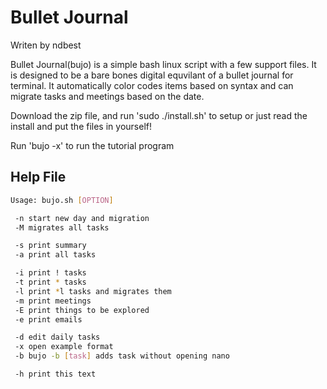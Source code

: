 # Bullet Journal

Writen by ndbest

Bullet Journal(bujo) is a simple bash linux script with a few support files.  It is designed to be a
bare bones digital equvilant of a bullet journal for terminal.  It automatically color
codes items based on syntax and can migrate tasks and meetings based on the date.

Download the zip file, and run 'sudo ./install.sh' to setup or
just read the install and put the files in yourself!

Run 'bujo -x' to run the tutorial program

## Help File
```sh
Usage: bujo.sh [OPTION]

 -n	start new day and migration
 -M	migrates all tasks

 -s	print summary
 -a	print all tasks

 -i	print ! tasks
 -t	print * tasks
 -l	print *l tasks and migrates them
 -m	print meetings
 -E	print things to be explored
 -e	print emails

 -d	edit daily tasks
 -x	open example format
 -b	bujo -b [task] adds task without opening nano

 -h	print this text
```
